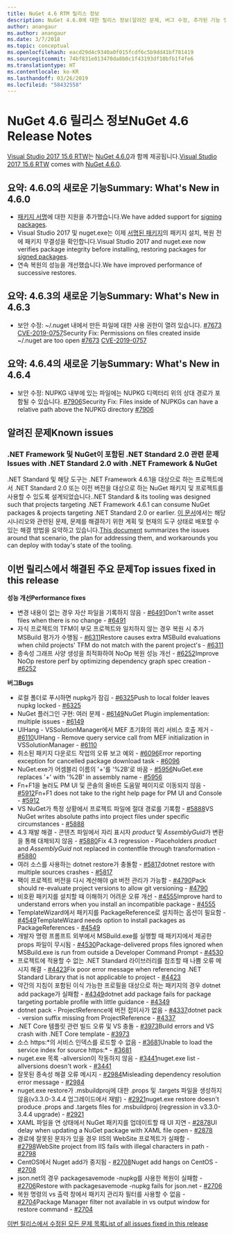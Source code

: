 ```yaml
---
title: NuGet 4.6 RTM 릴리스 정보
description: NuGet 4.6.0에 대한 릴리스 정보(알려진 문제, 버그 수정, 추가된 기능 및 DCR 포함)
author: anangaur
ms.author: anangaur
ms.date: 3/7/2018
ms.topic: conceptual
ms.openlocfilehash: eacd29d4c9340a0f015fcdf6c5b9dd41bf781419
ms.sourcegitcommit: 74bf831e013470da8b0c1f43193df10bfb1f4fe6
ms.translationtype: HT
ms.contentlocale: ko-KR
ms.lasthandoff: 03/26/2019
ms.locfileid: "58432558"
---
```

# <a name="nuget-46-release-notes"></a><span data-ttu-id="00e73-103">NuGet 4.6 릴리스 정보</span><span class="sxs-lookup"><span data-stu-id="00e73-103">NuGet 4.6 Release Notes</span></span>

<span data-ttu-id="00e73-104">[Visual Studio 2017 15.6 RTW](https://www.visualstudio.com/news/releasenotes/vs2017-relnotes)는 [NuGet 4.6.0](https://dist.nuget.org/win-x86-commandline/v4.6.0/nuget.exe)과 함께 제공됩니다.</span><span class="sxs-lookup"><span data-stu-id="00e73-104">[Visual Studio 2017 15.6 RTW](https://www.visualstudio.com/news/releasenotes/vs2017-relnotes) comes with [NuGet 4.6.0](https://dist.nuget.org/win-x86-commandline/v4.6.0/nuget.exe).</span></span>

## <a name="summary-whats-new-in-460"></a><span data-ttu-id="00e73-105">요약: 4.6.0의 새로운 기능</span><span class="sxs-lookup"><span data-stu-id="00e73-105">Summary: What's New in 4.6.0</span></span>

* <span data-ttu-id="00e73-106">[패키지 서명](../create-packages/sign-a-package.md)에 대한 지원을 추가했습니다.</span><span class="sxs-lookup"><span data-stu-id="00e73-106">We have added support for [signing packages](../create-packages/sign-a-package.md).</span></span>
* <span data-ttu-id="00e73-107">Visual Studio 2017 및 nuget.exe는 이제 [서명된 패키지](../reference/signed-packages-reference.md)의 패키지 설치, 복원 전에 패키지 무결성을 확인합니다.</span><span class="sxs-lookup"><span data-stu-id="00e73-107">Visual Studio 2017 and nuget.exe now verifies package integrity before installing, restoring packages for [signed packages](../reference/signed-packages-reference.md).</span></span>
* <span data-ttu-id="00e73-108">연속 복원의 성능을 개선했습니다.</span><span class="sxs-lookup"><span data-stu-id="00e73-108">We have improved performance of successive restores.</span></span>

## <a name="summary-whats-new-in-463"></a><span data-ttu-id="00e73-109">요약: 4.6.3의 새로운 기능</span><span class="sxs-lookup"><span data-stu-id="00e73-109">Summary: What's New in 4.6.3</span></span>

* <span data-ttu-id="00e73-110">보안 수정: ~/.nuget 내에서 만든 파일에 대한 사용 권한이 열려 있습니다. [#7673](https://github.com/NuGet/Home/issues/7673) [CVE-2019-0757](https://portal.msrc.microsoft.com/en-us/security-guidance/advisory/CVE-2019-0757)</span><span class="sxs-lookup"><span data-stu-id="00e73-110">Security Fix: Permissions on files created inside ~/.nuget are too open [#7673](https://github.com/NuGet/Home/issues/7673) [CVE-2019-0757](https://portal.msrc.microsoft.com/en-us/security-guidance/advisory/CVE-2019-0757)</span></span>

## <a name="summary-whats-new-in-464"></a><span data-ttu-id="00e73-111">요약: 4.6.4의 새로운 기능</span><span class="sxs-lookup"><span data-stu-id="00e73-111">Summary: What's New in 4.6.4</span></span>

* <span data-ttu-id="00e73-112">보안 수정: NUPKG 내부에 있는 파일에는 NUPKG 디렉터리 위의 상대 경로가 포함될 수 있습니다. [#7906](https://github.com/NuGet/Home/issues/7906)</span><span class="sxs-lookup"><span data-stu-id="00e73-112">Security Fix: Files inside of NUPKGs can have a relative path above the NUPKG directory [#7906](https://github.com/NuGet/Home/issues/7906)</span></span>

## <a name="known-issues"></a><span data-ttu-id="00e73-113">알려진 문제</span><span class="sxs-lookup"><span data-stu-id="00e73-113">Known issues</span></span>

### <a name="issues-with-net-standard-20-with-net-framework--nuget"></a><span data-ttu-id="00e73-114">.NET Framework 및 NuGet이 포함된 .NET Standard 2.0 관련 문제</span><span class="sxs-lookup"><span data-stu-id="00e73-114">Issues with .NET Standard 2.0 with .NET Framework & NuGet</span></span> 

<span data-ttu-id="00e73-115">.NET Standard 및 해당 도구는 .NET Framework 4.6.1을 대상으로 하는 프로젝트에서 .NET Standard 2.0 또는 이전 버전을 대상으로 하는 NuGet 패키지 및 프로젝트를 사용할 수 있도록 설계되었습니다.</span><span class="sxs-lookup"><span data-stu-id="00e73-115">.NET Standard & its tooling was designed such that projects targeting .NET Framework 4.6.1 can consume NuGet packages & projects targeting .NET Standard 2.0 or earlier.</span></span> <span data-ttu-id="00e73-116">[이 문서](https://github.com/dotnet/standard/issues/481)에서는 해당 시나리오와 관련된 문제, 문제를 해결하기 위한 계획 및 현재의 도구 상태로 배포할 수 있는 해결 방법을 요약하고 있습니다.</span><span class="sxs-lookup"><span data-stu-id="00e73-116">[This document](https://github.com/dotnet/standard/issues/481) summarizes the issues around that scenario, the plan for addressing them, and workarounds you can deploy with today's state of the tooling.</span></span>

## <a name="top-issues-fixed-in-this-release"></a><span data-ttu-id="00e73-117">이번 릴리스에서 해결된 주요 문제</span><span class="sxs-lookup"><span data-stu-id="00e73-117">Top issues fixed in this release</span></span>

<span data-ttu-id="00e73-118">**성능 개선**</span><span class="sxs-lookup"><span data-stu-id="00e73-118">**Performance fixes**</span></span>

* <span data-ttu-id="00e73-119">변경 내용이 없는 경우 자산 파일을 기록하지 않음 - [#6491](https://github.com/NuGet/Home/issues/6491)</span><span class="sxs-lookup"><span data-stu-id="00e73-119">Don't write asset files when there is no change - [#6491](https://github.com/NuGet/Home/issues/6491)</span></span>
* <span data-ttu-id="00e73-120">자식 프로젝트의 TFM이 부모 프로젝트와 일치하지 않는 경우 복원 시 추가 MSBuild 평가가 수행됨 - [#6311](https://github.com/NuGet/Home/issues/6311)</span><span class="sxs-lookup"><span data-stu-id="00e73-120">Restore causes extra MSBuild evaluations when child projects' TFM do not match with the parent project's - [#6311](https://github.com/NuGet/Home/issues/6311)</span></span>
* <span data-ttu-id="00e73-121">종속성 그래프 사양 생성을 최적화하여 NoOp 복원 성능 개선 - [#6252](https://github.com/NuGet/Home/issues/6252)</span><span class="sxs-lookup"><span data-stu-id="00e73-121">Improve NoOp restore perf by optimizing dependency graph spec creation - [#6252](https://github.com/NuGet/Home/issues/6252)</span></span>

<span data-ttu-id="00e73-122">**버그**</span><span class="sxs-lookup"><span data-stu-id="00e73-122">**Bugs**</span></span>

* <span data-ttu-id="00e73-123">로컬 폴더로 푸시하면 nupkg가 잠김 - [#6325](https://github.com/NuGet/Home/issues/6325)</span><span class="sxs-lookup"><span data-stu-id="00e73-123">Push to local folder leaves nupkg locked - [#6325](https://github.com/NuGet/Home/issues/6325)</span></span>
* <span data-ttu-id="00e73-124">NuGet 플러그인 구현: 여러 문제 - [#6149](https://github.com/NuGet/Home/issues/6149)</span><span class="sxs-lookup"><span data-stu-id="00e73-124">NuGet Plugin implementation:  multiple issues - [#6149](https://github.com/NuGet/Home/issues/6149)</span></span>
* <span data-ttu-id="00e73-125">UIHang - VSSolutionManager에서 MEF 초기화의 쿼리 서비스 호출 제거 - [#6110](https://github.com/NuGet/Home/issues/6110)</span><span class="sxs-lookup"><span data-stu-id="00e73-125">UIHang - Remove query service call from MEF initialization in VSSolutionManager - [#6110](https://github.com/NuGet/Home/issues/6110)</span></span>
* <span data-ttu-id="00e73-126">취소된 패키지 다운로드 작업의 오류 보고 예외 - [#6096](https://github.com/NuGet/Home/issues/6096)</span><span class="sxs-lookup"><span data-stu-id="00e73-126">Error reporting exception for cancelled package download task - [#6096](https://github.com/NuGet/Home/issues/6096)</span></span>
* <span data-ttu-id="00e73-127">NuGet.exe가 어셈블리 이름의 '+'를 '%2B'로 바꿈 - [#5956](https://github.com/NuGet/Home/issues/5956)</span><span class="sxs-lookup"><span data-stu-id="00e73-127">NuGet.exe replaces '+' with '%2B' in assembly name - [#5956](https://github.com/NuGet/Home/issues/5956)</span></span>
* <span data-ttu-id="00e73-128">Fn+F1을 눌러도 PM UI 및 콘솔의 올바른 도움말 페이지로 이동되지 않음 - [#5912](https://github.com/NuGet/Home/issues/5912)</span><span class="sxs-lookup"><span data-stu-id="00e73-128">Fn+F1 does not take to the right help page for PM UI and Console - [#5912](https://github.com/NuGet/Home/issues/5912)</span></span>
* <span data-ttu-id="00e73-129">VS NuGet가 특정 상황에서 프로젝트 파일에 절대 경로를 기록함 - [#5888](https://github.com/NuGet/Home/issues/5888)</span><span class="sxs-lookup"><span data-stu-id="00e73-129">VS NuGet writes absolute paths into project files under specific circumstances - [#5888](https://github.com/NuGet/Home/issues/5888)</span></span>
* <span data-ttu-id="00e73-130">4.3 재발 해결 - 콘텐츠 파일에서 자리 표시자 $product$ 및 $AssemblyGuid$가 변환을 통해 대체되지 않음 - [#5880](https://github.com/NuGet/Home/issues/5880)</span><span class="sxs-lookup"><span data-stu-id="00e73-130">Fix 4.3 regression - Placeholders $product$ and $AssemblyGuid$ not replaced in contentfile through transformation - [#5880](https://github.com/NuGet/Home/issues/5880)</span></span>
* <span data-ttu-id="00e73-131">여러 소스를 사용하는 dotnet restore가 충돌함 - [#5817](https://github.com/NuGet/Home/issues/5817)</span><span class="sxs-lookup"><span data-stu-id="00e73-131">dotnet restore with multiple sources crashes - [#5817](https://github.com/NuGet/Home/issues/5817)</span></span>
* <span data-ttu-id="00e73-132">팩이 프로젝트 버전을 다시 계산해야 git 버전 관리가 가능함 - [#4790](https://github.com/NuGet/Home/issues/4790)</span><span class="sxs-lookup"><span data-stu-id="00e73-132">Pack should re-evaluate project versions to allow git versioning - [#4790](https://github.com/NuGet/Home/issues/4790)</span></span>
* <span data-ttu-id="00e73-133">비호환 패키지를 설치할 때 이해하기 어려운 오류 개선 - [#4555](https://github.com/NuGet/Home/issues/4555)</span><span class="sxs-lookup"><span data-stu-id="00e73-133">Improve hard to understand errors when you install an incompatible package - [#4555](https://github.com/NuGet/Home/issues/4555)</span></span>
* <span data-ttu-id="00e73-134">TemplateWizard에서 패키지를 PackageReference로 설치하는 옵션이 필요함 - [#4549](https://github.com/NuGet/Home/issues/4549)</span><span class="sxs-lookup"><span data-stu-id="00e73-134">TemplateWizard needs option to install packages as PackageReferences - [#4549](https://github.com/NuGet/Home/issues/4549)</span></span>
* <span data-ttu-id="00e73-135">개발자 명령 프롬프트 외부에서 MSBuild.exe를 실행할 때 패키지에서 제공한 props 파일이 무시됨 - [#4530](https://github.com/NuGet/Home/issues/4530)</span><span class="sxs-lookup"><span data-stu-id="00e73-135">Package-delivered props files ignored when MSBuild.exe is run from outside a Developer Command Prompt - [#4530](https://github.com/NuGet/Home/issues/4530)</span></span>
* <span data-ttu-id="00e73-136">프로젝트에 적용할 수 없는 .NET Standard 라이브러리를 참조할 때 나쁨 오류 메시지 해결 - [#4423](https://github.com/NuGet/Home/issues/4423)</span><span class="sxs-lookup"><span data-stu-id="00e73-136">Fix poor error message when referencing .NET Standard Library that is not applicable to project - [#4423](https://github.com/NuGet/Home/issues/4423)</span></span>
* <span data-ttu-id="00e73-137">약간의 지침이 포함된 이식 가능한 프로필을 대상으로 하는 패키지의 경우 dotnet add package가 실패함 - [#4349](https://github.com/NuGet/Home/issues/4349)</span><span class="sxs-lookup"><span data-stu-id="00e73-137">dotnet add package fails for package targeting portable profile with little guidance - [#4349](https://github.com/NuGet/Home/issues/4349)</span></span>
* <span data-ttu-id="00e73-138">dotnet pack - ProjectReference에 버전 접미사가 없음 - [#4337](https://github.com/NuGet/Home/issues/4337)</span><span class="sxs-lookup"><span data-stu-id="00e73-138">dotnet pack - version suffix missing from ProjectReference - [#4337](https://github.com/NuGet/Home/issues/4337)</span></span>
* <span data-ttu-id="00e73-139">.NET Core 템플릿 관련 빌드 오류 및 VS 충돌 - [#3973](https://github.com/NuGet/Home/issues/3973)</span><span class="sxs-lookup"><span data-stu-id="00e73-139">Build errors and VS crash with .NET Core template - [#3973](https://github.com/NuGet/Home/issues/3973)</span></span>
* <span data-ttu-id="00e73-140">소스 https:\*의 서비스 인덱스를 로드할 수 없음 - [#3681](https://github.com/NuGet/Home/issues/3681)</span><span class="sxs-lookup"><span data-stu-id="00e73-140">Unable to load the service index for source https:\* - [#3681](https://github.com/NuGet/Home/issues/3681)</span></span>
* <span data-ttu-id="00e73-141">nuget.exe 목록 -allversion이 작동하지 않음 - [#3441](https://github.com/NuGet/Home/issues/3441)</span><span class="sxs-lookup"><span data-stu-id="00e73-141">nuget.exe list -allversions doesn't work - [#3441](https://github.com/NuGet/Home/issues/3441)</span></span>
* <span data-ttu-id="00e73-142">잘못된 종속성 해결 오류 메시지 - [#2984](https://github.com/NuGet/Home/issues/2984)</span><span class="sxs-lookup"><span data-stu-id="00e73-142">Misleading dependency resolution error message - [#2984](https://github.com/NuGet/Home/issues/2984)</span></span>
* <span data-ttu-id="00e73-143">nuget.exe restore가 .msbuildproj에 대한 .props 및 .targets 파일을 생성하지 않음(v3.3.0-3.4.4 업그레이드에서 재발) - [#2921](https://github.com/NuGet/Home/issues/2921)</span><span class="sxs-lookup"><span data-stu-id="00e73-143">nuget.exe restore doesn't produce .props and .targets files for .msbuildproj (regression in v3.3.0-3.4.4 upgrade) - [#2921](https://github.com/NuGet/Home/issues/2921)</span></span>
* <span data-ttu-id="00e73-144">XAML 파일을 연 상태에서 NuGet 패키지를 업데이트할 때 UI 지연 - [#2878](https://github.com/NuGet/Home/issues/2878)</span><span class="sxs-lookup"><span data-stu-id="00e73-144">UI delay when updating a NuGet package with XAML file open - [#2878](https://github.com/NuGet/Home/issues/2878)</span></span>
* <span data-ttu-id="00e73-145">경로에 잘못된 문자가 있을 경우 IIS의 WebSite 프로젝트가 실패함 - [#2798](https://github.com/NuGet/Home/issues/2798)</span><span class="sxs-lookup"><span data-stu-id="00e73-145">WebSite project from IIS fails with illegal characters in path - [#2798](https://github.com/NuGet/Home/issues/2798)</span></span>
* <span data-ttu-id="00e73-146">CentOS에서 Nuget add가 중지됨 - [#2708](https://github.com/NuGet/Home/issues/2708)</span><span class="sxs-lookup"><span data-stu-id="00e73-146">Nuget add hangs on CentOS - [#2708](https://github.com/NuGet/Home/issues/2708)</span></span>
* <span data-ttu-id="00e73-147">json.net의 경우 packagesavemode -nupkg를 사용한 복원이 실패함 - [#2706](https://github.com/NuGet/Home/issues/2706)</span><span class="sxs-lookup"><span data-stu-id="00e73-147">Restore with packagesavemode -nupkg fails for json.net - [#2706](https://github.com/NuGet/Home/issues/2706)</span></span>
* <span data-ttu-id="00e73-148">복원 명령의 vs 출력 창에서 패키지 관리자 필터를 사용할 수 없음 - [#2704](https://github.com/NuGet/Home/issues/2704)</span><span class="sxs-lookup"><span data-stu-id="00e73-148">Package Manager filter not available in vs output window for restore command - [#2704](https://github.com/NuGet/Home/issues/2704)</span></span>

[<span data-ttu-id="00e73-149">이번 릴리스에서 수정된 모든 문제 목록</span><span class="sxs-lookup"><span data-stu-id="00e73-149">List of all issues fixed in this release</span></span>](https://github.com/NuGet/Home/issues?q=is%3Aissue+is%3Aclosed+milestone%3A%224.6")
